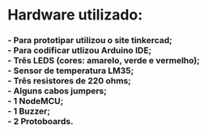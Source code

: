 # Hardware utilizado:
<h3>
- Para prototipar utilizou o site tinkercad;
<br>
- Para codificar utlizou Arduino IDE;
<br>
- Três LEDS (cores: amarelo, verde e vermelho);
<br>
- Sensor de temperatura LM35;
<br>
- Três resistores de 220 ohms;
<br>
- Alguns cabos jumpers;
<br>
- 1 NodeMCU;
<br>
- 1 Buzzer;
<br>
- 2 Protoboards.</h3>

